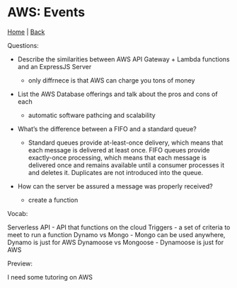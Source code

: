 # AWS: Events

[Home](/README.md) | [Back](/401-main/401TableofContents.md)

Questions:

- Describe the similarities between AWS API Gateway + Lambda functions and an ExpressJS Server

  - only diffrnece is that AWS can charge you tons of money

- List the AWS Database offerings and talk about the pros and cons of each

  - automatic software pathcing and scalability 

- What’s the difference between a FIFO and a standard queue?

  - Standard queues provide at-least-once delivery, which means that each message is delivered at least once. FIFO queues provide exactly-once processing, which means that each message is delivered once and remains available until a consumer processes it and deletes it. Duplicates are not introduced into the queue. 

- How can the server be assured a message was properly received?

  - create a function 


Vocab:

Serverless API - API that functions on the cloud
Triggers - a set of criteria to meet to run a function
Dynamo vs Mongo - Mongo can be used anywhere, Dynamo is just for AWS
Dynamoose vs Mongoose - Dynamoose is just for AWS

Preview:

I need some tutoring on AWS
